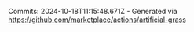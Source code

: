 Commits: 2024-10-18T11:15:48.671Z - Generated via https://github.com/marketplace/actions/artificial-grass
<br>
